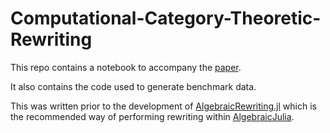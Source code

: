 # Computational-Category-Theoretic-Rewriting
This repo contains a notebook to accompany the [paper](https://arxiv.org/abs/2111.03784).

It also contains the code used to generate benchmark data.

This was written prior to the development of [AlgebraicRewriting.jl](https://github.com/AlgebraicJulia/AlgebraicRewriting.jl) which is the recommended way of performing rewriting within [AlgebraicJulia](https://www.algebraicjulia.org/).
